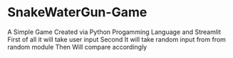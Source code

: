 # SnakeWaterGun-Game
A Simple Game Created via Python Progamming Language and Streamlit 
First of all it will take user input 
Second It will take random input from from random module
Then Will compare accordingly
